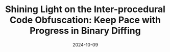 ---
title: "Shining Light on the Inter-procedural Code Obfuscation: Keep Pace with Progress in Binary Diffing"
collection: publications
category: manuscripts
# permalink: /publication/2024-06-hive
# excerpt: 'This paper is about fixing template issue #693.'
date: 2024-10-09
venue: 'ACM Transactions on Architecture and Code Optimization'
paperurl: 'https://patrickphzhang.github.io/files/taco.pdf'
citation: 'Peihua Zhang, Chenggang Wu, Hanzhi Hu, Lichen Jia, Mingfan Peng, Jiali Xu, Mengyao Xie, Yuanming Lai, Yan Kang, and Zhe Wang. 2024. Shining Light on the Inter-procedural Code Obfuscation: Keep Pace with Progress in Binary Diffing. ACM Trans. Archit. Code Optim. Just Accepted (October 2024). https://doi.org/10.1145/3701992.'
---